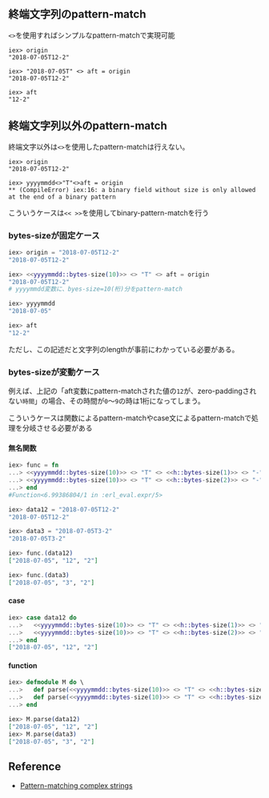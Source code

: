 ## 終端文字列のpattern-match

`<>`を使用すればシンプルなpattern-matchで実現可能

```
iex> origin
"2018-07-05T12-2"

iex> "2018-07-05T" <> aft = origin
"2018-07-05T12-2"

iex> aft
"12-2"
```

## 終端文字列以外のpattern-match

終端文字以外は`<>`を使用したpattern-matchは行えない。

```elxiir
iex> origin
"2018-07-05T12-2"

iex> yyyymmdd<>"T"<>aft = origin
** (CompileError) iex:16: a binary field without size is only allowed at the end of a binary pattern
```

こういうケースは`<< >>`を使用してbinary-pattern-matchを行う

### bytes-sizeが固定ケース

```elixir
iex> origin = "2018-07-05T12-2"
"2018-07-05T12-2"

iex> <<yyyymmdd::bytes-size(10)>> <> "T" <> aft = origin
"2018-07-05T12-2"
# yyyymmdd変数に、byes-size=10(桁)分をpattern-match

iex> yyyymmdd
"2018-07-05"

iex> aft
"12-2"
```

ただし、この記述だと文字列のlengthが事前にわかっている必要がある。

### bytes-sizeが変動ケース

例えば、上記の「aft変数にpattern-matchされた値の`12`が、zero-paddingされない`時間`」の場合、その時間が`0`〜`9`の時は1桁になってしまう。

こういうケースは関数によるpattern-matchやcase文によるpattern-matchで処理を分岐させる必要がある

#### 無名関数

```elixir
iex> func = fn
...> <<yyyymmdd::bytes-size(10)>> <> "T" <> <<h::bytes-size(1)>> <> "-" <> <<mm::bytes-size(1)>> -> [yyyymmdd, h, mm]
...> <<yyyymmdd::bytes-size(10)>> <> "T" <> <<h::bytes-size(2)>> <> "-" <> <<mm::bytes-size(1)>> -> [yyyymmdd, h, mm]
...> end
#Function<6.99386804/1 in :erl_eval.expr/5>

iex> data12 = "2018-07-05T12-2"
"2018-07-05T12-2"

iex> data3 = "2018-07-05T3-2"
"2018-07-05T3-2"

iex> func.(data12)
["2018-07-05", "12", "2"]

iex> func.(data3)
["2018-07-05", "3", "2"]
```


#### case
````elixir
iex> case data12 do
...>   <<yyyymmdd::bytes-size(10)>> <> "T" <> <<h::bytes-size(1)>> <> "-" <> <<mm::bytes-size(1)>> -> [yyyymmdd, h, mm]
...>   <<yyyymmdd::bytes-size(10)>> <> "T" <> <<h::bytes-size(2)>> <> "-" <> <<mm::bytes-size(1)>> -> [yyyymmdd, h, mm]
...> end
["2018-07-05", "12", "2"]
````

#### function

```elixir
iex> defmodule M do \
...>   def parse(<<yyyymmdd::bytes-size(10)>> <> "T" <> <<h::bytes-size(1)>> <> "-" <> <<mm::bytes-size(1)>>), do: [yyyymmdd, h, mm]
...>   def parse(<<yyyymmdd::bytes-size(10)>> <> "T" <> <<h::bytes-size(2)>> <> "-" <> <<mm::bytes-size(1)>>), do: [yyyymmdd, h, mm]
...> end

iex> M.parse(data12)
["2018-07-05", "12", "2"]
iex> M.parse(data3)
["2018-07-05", "3", "2"]
```

## Reference

- [Pattern-matching complex strings](https://thepugautomatic.com/2016/01/pattern-matching-complex-strings/)
